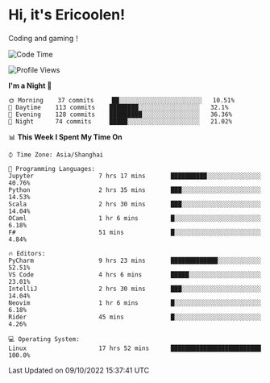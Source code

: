 # Hi, it's Ericoolen!
Coding and gaming！

<!--START_SECTION:waka-->
![Code Time](http://img.shields.io/badge/Code%20Time-430%20hrs%2059%20mins-blue)

![Profile Views](http://img.shields.io/badge/Profile%20Views-1-blue)

**I'm a Night 🦉** 

```text
🌞 Morning    37 commits     ██░░░░░░░░░░░░░░░░░░░░░░░   10.51% 
🌆 Daytime    113 commits    ████████░░░░░░░░░░░░░░░░░   32.1% 
🌃 Evening    128 commits    █████████░░░░░░░░░░░░░░░░   36.36% 
🌙 Night      74 commits     █████░░░░░░░░░░░░░░░░░░░░   21.02%

```


📊 **This Week I Spent My Time On** 

```text
⌚︎ Time Zone: Asia/Shanghai

💬 Programming Languages: 
Jupyter                  7 hrs 17 mins       ██████████░░░░░░░░░░░░░░░   40.76% 
Python                   2 hrs 35 mins       ███░░░░░░░░░░░░░░░░░░░░░░   14.53% 
Scala                    2 hrs 30 mins       ███░░░░░░░░░░░░░░░░░░░░░░   14.04% 
OCaml                    1 hr 6 mins         █░░░░░░░░░░░░░░░░░░░░░░░░   6.18% 
F#                       51 mins             █░░░░░░░░░░░░░░░░░░░░░░░░   4.84%

🔥 Editors: 
PyCharm                  9 hrs 23 mins       █████████████░░░░░░░░░░░░   52.51% 
VS Code                  4 hrs 6 mins        █████░░░░░░░░░░░░░░░░░░░░   23.01% 
IntelliJ                 2 hrs 30 mins       ███░░░░░░░░░░░░░░░░░░░░░░   14.04% 
Neovim                   1 hr 6 mins         █░░░░░░░░░░░░░░░░░░░░░░░░   6.18% 
Rider                    45 mins             █░░░░░░░░░░░░░░░░░░░░░░░░   4.26%

💻 Operating System: 
Linux                    17 hrs 52 mins      █████████████████████████   100.0%

```


 Last Updated on 09/10/2022 15:37:41 UTC
<!--END_SECTION:waka-->

